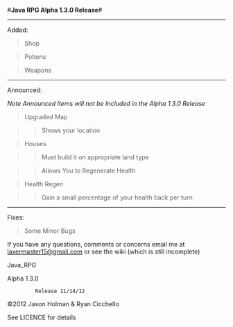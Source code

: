 #__Java RPG Alpha 1.3.0 Release__#
<hr>

Added:
> Shop

> Potions

> Weapons

<hr>

Announced:
 
*Note Announced Items will not be Included in the Alpha 1.3.0 Release*  

>Upgraded Map

>>Shows your location

>Houses

>>Must build it on appropriate land type

>>Allows You to Regenerate Health

>Health Regen

>>Gain a small percentage of your health back per turn

<hr>

Fixes:

>Some Minor Bugs

If you have any questions, comments or concerns email me at laxermaster15@gmail.com or see the wiki (which is still incomplete)

Java_RPG

Alpha 1.3.0

             Release 11/14/12

©2012 Jason Holman & Ryan Cicchello

See LICENCE for details
